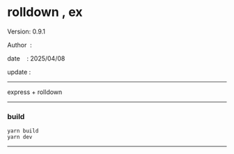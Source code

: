 ﻿# rolldown , ex

 Version: 0.9.1

 Author  :

 date    : 2025/04/08

 update :   

***

express + rolldown

***
### build

```
yarn build
yarn dev
```

***

